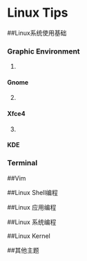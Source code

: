 # Linux Tips

##Linux系统使用基础

### Graphic Environment

1. 
#### Gnome
2. 
#### Xfce4
3. 
#### KDE

### Terminal

##Vim

##Linux Shell编程

##Linux 应用编程

##Linux 系统编程

##Linux Kernel

##其他主题